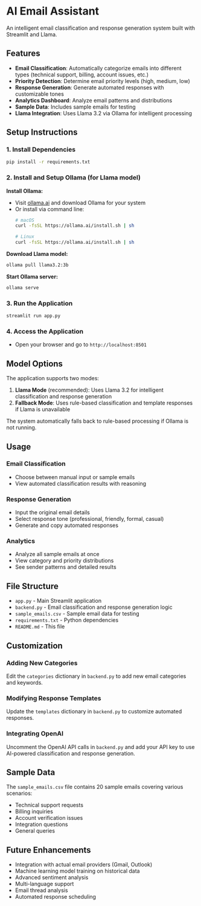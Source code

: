 # AI Email Assistant

An intelligent email classification and response generation system built with Streamlit and Llama.

## Features

- **Email Classification**: Automatically categorize emails into different types (technical support, billing, account issues, etc.)
- **Priority Detection**: Determine email priority levels (high, medium, low)
- **Response Generation**: Generate automated responses with customizable tones
- **Analytics Dashboard**: Analyze email patterns and distributions
- **Sample Data**: Includes sample emails for testing
- **Llama Integration**: Uses Llama 3.2 via Ollama for intelligent processing

## Setup Instructions

### 1. Install Dependencies
```bash
pip install -r requirements.txt
```

### 2. Install and Setup Ollama (for Llama model)

**Install Ollama:**
- Visit [ollama.ai](https://ollama.ai) and download Ollama for your system
- Or install via command line:
  ```bash
  # macOS
  curl -fsSL https://ollama.ai/install.sh | sh
  
  # Linux
  curl -fsSL https://ollama.ai/install.sh | sh
  ```

**Download Llama model:**
```bash
ollama pull llama3.2:3b
```

**Start Ollama server:**
```bash
ollama serve
```

### 3. Run the Application
```bash
streamlit run app.py
```

### 4. Access the Application
- Open your browser and go to `http://localhost:8501`

## Model Options

The application supports two modes:

1. **Llama Mode** (recommended): Uses Llama 3.2 for intelligent classification and response generation
2. **Fallback Mode**: Uses rule-based classification and template responses if Llama is unavailable

The system automatically falls back to rule-based processing if Ollama is not running.

## Usage

### Email Classification
- Choose between manual input or sample emails
- View automated classification results with reasoning

### Response Generation
- Input the original email details
- Select response tone (professional, friendly, formal, casual)
- Generate and copy automated responses

### Analytics
- Analyze all sample emails at once
- View category and priority distributions
- See sender patterns and detailed results

## File Structure

- `app.py` - Main Streamlit application
- `backend.py` - Email classification and response generation logic
- `sample_emails.csv` - Sample email data for testing
- `requirements.txt` - Python dependencies
- `README.md` - This file

## Customization

### Adding New Categories
Edit the `categories` dictionary in `backend.py` to add new email categories and keywords.

### Modifying Response Templates
Update the `templates` dictionary in `backend.py` to customize automated responses.

### Integrating OpenAI
Uncomment the OpenAI API calls in `backend.py` and add your API key to use AI-powered classification and response generation.

## Sample Data

The `sample_emails.csv` file contains 20 sample emails covering various scenarios:
- Technical support requests
- Billing inquiries
- Account verification issues
- Integration questions
- General queries

## Future Enhancements

- Integration with actual email providers (Gmail, Outlook)
- Machine learning model training on historical data
- Advanced sentiment analysis
- Multi-language support
- Email thread analysis
- Automated response scheduling